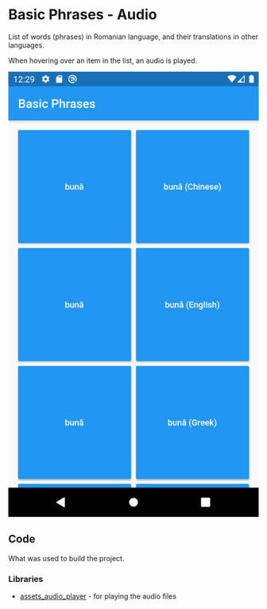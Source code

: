 # Basic Phrases - Audio

List of words (phrases) in Romanian language, and their translations in other languages.

When hovering over an item in the list, an audio is played.

![Screenshot](../../screenshots/basic_phrases/basic_phrases.png)

## Code

What was used to build the project.

### Libraries

- [assets_audio_player](https://pub.dev/packages/assets_audio_player) - for playing the audio files




